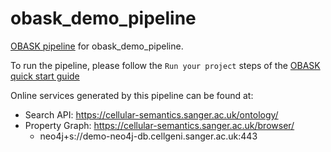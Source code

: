 # obask_demo_pipeline

[OBASK pipeline](https://github.com/OBASKTools/obask) for obask_demo_pipeline.

To run the pipeline, please follow the `Run your project` steps of the [OBASK quick start guide](https://obasktools.github.io/obask/quick_start/)

Online services generated by this pipeline can be found at:

- Search API: https://cellular-semantics.sanger.ac.uk/ontology/
- Property Graph: https://cellular-semantics.sanger.ac.uk/browser/
  - neo4j+s://demo-neo4j-db.cellgeni.sanger.ac.uk:443

